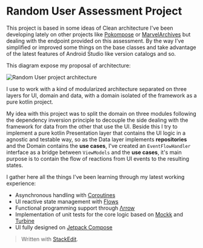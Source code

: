# Random User Assessment Project

This project is based in some ideas of Clean architecture I've been developing lately on other projects like [Pokompose](https://github.com/marcRDZ/Pokompose) or [MarvelArchives](https://github.com/marcRDZ/MarvelArchives) but dealing with the endpoint provided on this assessment. By the way I've simplified or improved some things on the base classes and take advantage of the latest features of Android Studio like version catalogs and so.

This diagram expose my proposal of architecture:

![Random User project architecture](http://drive.google.com/uc?export=view&id=175NcPUgKV-NA53HgOLQETY3v7IFLkA26)

I use to work with a kind of modularized architecture separated on three layers for UI, domain and data, with a domain isolated of the framework as a pure kotlin project.

My idea with this project was to split the domain on three modules following the dependency inversion principle to decouple the side dealing with the framework for data from the other that use the UI. Beside this I try to implement a pure kotlin Presentation layer that contains the UI logic in a agnostic and testable way, so as the Data layer implements **repositories** and the Domain contains the **use cases**, I've created an `EventFlowHandler` interface as a bridge between `ViewModels` and the **use cases**, it's main purpose is to contain the flow of reactions from UI events to the resulting states.

I gather here all the things I've been learning through my latest working experience:

- Asynchronous handling with [Coroutines](https://kotlinlang.org/docs/coroutines-overview.html)
- UI reactive state management with [Flows](https://kotlinlang.org/docs/flow.html)
- Functional programming support through [Λrrow](https://arrow-kt.io/)
- Implementation of unit tests for the core logic based on [Mockk](https://mockk.io/) and [Turbine](https://github.com/cashapp/turbine)
- UI fully designed on [Jetpack Compose](https://developer.android.com/jetpack/compose)

> Written with [StackEdit](https://stackedit.io/).
